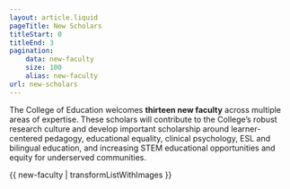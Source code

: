 ```yaml
---
layout: article.liquid
pageTitle: New Scholars
titleStart: 0
titleEnd: 3
pagination:
    data: new-faculty
    size: 100
    alias: new-faculty
url: new-scholars
---
```


The College of Education welcomes **thirteen new faculty** across multiple areas of expertise. These scholars will contribute to the College’s robust research culture and develop important scholarship around learner-centered pedagogy, educational equality, clinical psychology, ESL and bilingual education, and increasing STEM educational opportunities and equity for underserved communities.

{{ new-faculty | transformListWithImages }}